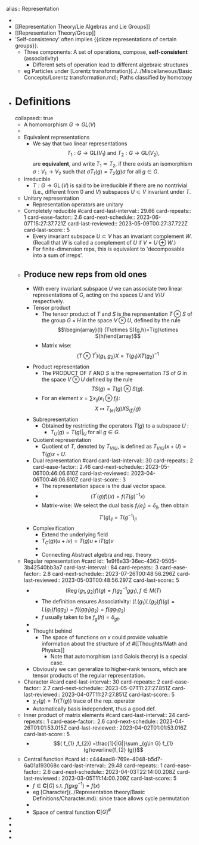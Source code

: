 alias:: Representation

-
- [[Representation Theory/Lie Algebras and Lie Groups]]
- [[Representation Theory/Group]]
- 'Self-consistency' often implies {{cloze representations of certain groups}}.
	- Three components: A set of operations, compose, **self-consistent** (associativity)
		- Different sets of operation lead to different algebraic structures
	- eg Particles under [Lorentz transformation](../../Miscellaneous/Basic Concepts/Lorentz transformation.md); Paths classified by homotopy
- # Definitions
  collapsed:: true
	- A homomorphism $G \rightarrow GL(V)$
	-
	- Equivalent representations
		- We say that two linear representations$$T_{1} :G\rightarrow \mathrm{GL}( V_{1})   \text{ and }   T_{2} :G\rightarrow \mathrm{GL}( V_{2}) ,$$ are **equivalent**, and write $T_{1} \simeq T_{2}$, if there exists an isomorphism $\sigma :V_{1}\rightarrow V_{2}$ such that $\sigma T_{1} (g)=T_{2} (g)\sigma$ for all $g\in G$.
	- Irreducible
		- $T:G\rightarrow \operatorname{GL} (V)$ is said to be irreducible if there are no nontrivial (i.e., different from 0 and $V$) subspaces $U\subset V$ invariant under $T$.
	- Unitary representation
		- Representation operators are unitary
	- Completely reducible #card
	  card-last-interval:: 29.66
	  card-repeats:: 1
	  card-ease-factor:: 2.6
	  card-next-schedule:: 2023-06-07T15:27:37.721Z
	  card-last-reviewed:: 2023-05-09T00:27:37.722Z
	  card-last-score:: 5
		- Every invariant subspace $U\subset V$ has an invariant complement $W$. (Recall that $W$ is called a complement of $U$ if $V=U\oplus W$.)
		- For finite-dimension reps, this is equivalent to 'decomposable into a sum of irreps'.
	- ## Produce new reps from old ones
		- With every invariant subspace $U$ we can associate two linear representations of  $G$, acting on the spaces  $U$ and  $V/U$ respectively.
		- Tensor product
			- The tensor product of $T$ and $S$ is the representation $T\otimes S$ of the group $G\times H$ in the space $V\otimes U$, defined by the rule 
			  $$\begin{array}{l}
			  (T\otimes S)(g,h)=T(g)\otimes S(h)\end{array}$$
			- Matrix wise:$$\left( T\otimes T^{\prime }\right)( g_{1} ,g_{2}) X=T( g_{1}) XT( g_{2})^{-1}$$
		- Product representation
			- The PRODUCT OF $T$ AND $S$ is the representation $TS$ of $G$ in the space $V\otimes U$ defined by the rule 
			  $$\begin{equation*}
			  TS(g)=T(g)\otimes S(g).
			  \end{equation*}$$
			- For an element $x=\sum x_{i j}\left(e_{i} \otimes f_{j}\right)$:
			  $$X\mapsto T_{(e)} (g)XS_{(f)} (g)$$
		- Subrepresentation
			- Obtained by restricting the operators  $T(g)$ to a subspace $U$ :
				- $T_{U} (g)= T(g)| _{U}$ for all $g\in G$.
		- Quotient representation
			- Quotient of $T$, denoted by $T_{V/U}$, is defined as $T_{V/U} (x+U)=T(g)x+U$.
		- Dual representation #card
		  card-last-interval:: 30
		  card-repeats:: 2
		  card-ease-factor:: 2.46
		  card-next-schedule:: 2023-05-06T00:46:06.610Z
		  card-last-reviewed:: 2023-04-06T00:46:06.610Z
		  card-last-score:: 3
			- The representation space is the dual vector space.
			- $$\left( T^{\prime } (g)f\right) (x)=f\left( T(g)^{-1} x\right)$$
			- Matrix-wise: We select the dual basis $f_i(e_j)=\delta_{ij}$, then obtain
			  $$T'(g)_{ij}=T(g^{-1})_{ji}$$
		- Complexification
			- Extend the underlying field
			- $T_C(g)(u+iv)=T(g)u+iT(g)v$
			-
			- Connecting Abstract algebra and rep. theory
	- Regular representation #card 
	  id:: 1e9f6e33-36ec-4362-9505-3b42540bb3a7
	  card-last-interval:: 84
	  card-repeats:: 3
	  card-ease-factor:: 2.8
	  card-next-schedule:: 2023-07-26T00:48:56.296Z
	  card-last-reviewed:: 2023-05-03T00:48:56.297Z
	  card-last-score:: 5
		- $$\left(\operatorname{Reg}( g_{1} ,g_{2}) f\right) (g)=f\left( g_{2}^{-1} gg_{1}\right),f\in M(T)$$
			- The definition ensures Associativity:
			  $(L(g_1)L(g_2)f)(g)=L(g_1)f(gg_2)=f((gg_1)g_2)=f(gg_1g_2)$
			- $f$ usually taken to be $f_g(h)=\delta_{gh}$
		-
		- Thought behind
			- The space of functions on $x$ could provide valuable information about the structure of $x$! #[[Thoughts/Math and Physics]]
				- Note that automorphism (and Galois theory) is a special case.
		- Obviously we can generalize to higher-rank tensors, which are tensor products of the regular representation.
	- Character #card
	  card-last-interval:: 30
	  card-repeats:: 2
	  card-ease-factor:: 2.7
	  card-next-schedule:: 2023-05-07T11:27:27.851Z
	  card-last-reviewed:: 2023-04-07T11:27:27.851Z
	  card-last-score:: 5
		- $\chi_T(g)=Tr(T(g))$ trace of the rep. operator
		- Automatically basis independent, thus a good def.
	- Inner product of matrix elements #card
	  card-last-interval:: 24
	  card-repeats:: 1
	  card-ease-factor:: 2.6
	  card-next-schedule:: 2023-04-26T01:01:53.015Z
	  card-last-reviewed:: 2023-04-02T01:01:53.016Z
	  card-last-score:: 5
		- $$( f_{1} ,f_{2}) =\frac{1}{|G|}\sum _{g\in G} f_{1} (g)\overline{f_{2} (g)}$$
	- Central function #card 
	  id:: c444aad8-769e-4048-b5d7-6a01a193068c
	  card-last-interval:: 29.48
	  card-repeats:: 1
	  card-ease-factor:: 2.6
	  card-next-schedule:: 2023-04-03T22:14:00.208Z
	  card-last-reviewed:: 2023-03-05T11:14:00.209Z
	  card-last-score:: 5
		- $f\in \mathbf{C}[G]$ s.t.  $f(gxg^{-1})=f(x)$
		- eg [Character](../Representation theory/Basic Definitions/Character.md): since trace allows cycle permutation
		-
		- Space of central function $\mathbf{C}[G]^\#$
-
-
-
-